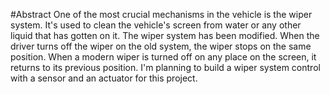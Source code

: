 #Abstract
  One of the most crucial mechanisms in the vehicle is the wiper system. It's used to clean the vehicle's screen from water or any other liquid that has gotten on it. The wiper system has been modified. When the driver turns off the wiper on the old system, the wiper stops on the same position. When a modern wiper is turned off on any place on the screen, it returns to its previous position. I'm planning to build a wiper system control with a sensor and an actuator for this project.
